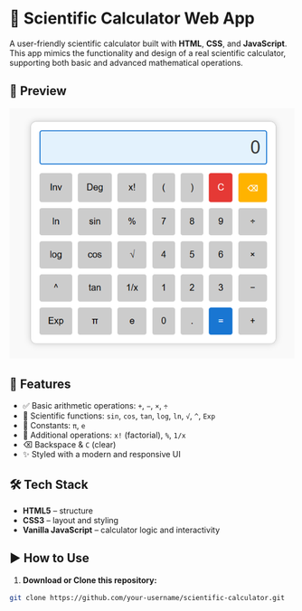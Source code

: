# 🧮 Scientific Calculator Web App

A user-friendly scientific calculator built with **HTML**, **CSS**, and **JavaScript**. This app mimics the functionality and design of a real scientific calculator, supporting both basic and advanced mathematical operations.

## 📸 Preview

![Calculator Screenshot](./cal.png)

## 🚀 Features

- ✅ Basic arithmetic operations: `+`, `−`, `×`, `÷`
- 🧠 Scientific functions: `sin`, `cos`, `tan`, `log`, `ln`, `√`, `^`, `Exp`
- 🔢 Constants: `π`, `e`
- 🧮 Additional operations: `x!` (factorial), `%`, `1/x`
- ⌫ Backspace & `C` (clear)
- ✨ Styled with a modern and responsive UI

## 🛠️ Tech Stack

- **HTML5** – structure
- **CSS3** – layout and styling
- **Vanilla JavaScript** – calculator logic and interactivity

## ▶️ How to Use

1. **Download or Clone this repository:**

```bash
git clone https://github.com/your-username/scientific-calculator.git
```

